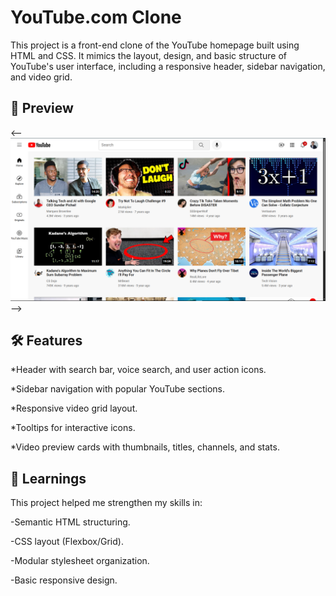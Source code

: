 # YouTube.com Clone

This project is a front-end clone of the YouTube homepage built using HTML and CSS. It mimics the layout, design, and basic structure of YouTube's user interface, including a responsive header, sidebar navigation, and video grid.

## 📸 Preview

<-- 
    <img src="image.png">
-->

## 🛠️ Features

*Header with search bar, voice search, and user action icons.

*Sidebar navigation with popular YouTube sections.

*Responsive video grid layout.

*Tooltips for interactive icons.

*Video preview cards with thumbnails, titles, channels, and stats.

## 🧠 Learnings

This project helped me strengthen my skills in:

-Semantic HTML structuring.

-CSS layout (Flexbox/Grid).

-Modular stylesheet organization.

-Basic responsive design.

